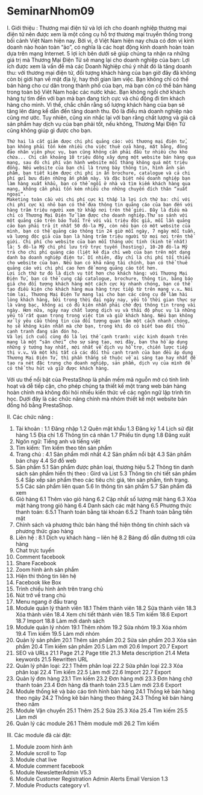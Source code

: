 SeminarNhom09
=============


I.	Giới thiệu :
	Thương mại điện tử và lợi ích cho doanh nghiệp thương mại điện tử nên được xem là một công cụ hỗ trợ thương mại truyền thống trong bối cảnh Việt Nam hiện nay. Bởi vì, ở Việt Nam hiện nay chưa có đơn vị kinh doanh nào hoàn toàn “ảo”, có nghĩa là các hoạt động kinh doanh hoàn toàn dựa trên mạng Internet. 5 lợi ích bên dưới sẽ giúp chúng ta nhận ra những giá trị mà Thương Mại Điện Tử sẽ mang lại cho doanh nghiệp của bạn: 
 	Lợi ích được xem là vấn đề mà các Doanh Nghiệp chú ý nhất đó là tăng doanh thu: với thương mại điện tử, đối tượng khách hàng của bạn giờ đây đã không còn bị giới hạn về mặt địa lý, hay thời gian làm việc. Bạn không chỉ có thể bán hàng cho cư dân trong thành phố của bạn, mà bạn còn có thể bán hàng trong toàn bộ Viêt Nam hoặc các nước khác. Bạn không ngồi chờ khách hàng tự tìm đến với bạn mà bạn đang tích cực và chủ động đi tìm khách hàng cho mình. Vì thế, chắc chắn rằng số lượng khách hàng của bạn sẽ tăng lên đáng kể dẫn đến tăng doanh thu. Đó là điều mà doanh nghiệp nào cũng mơ ước. Tuy nhiên, cũng xin nhắc lại với bạn rằng chất lượng và giá cả sản phẩm hay dịch vụ của bạn phải tốt, nếu không, Thương Mại Điện Tử cũng không giúp gì được cho bạn.
 
	Thứ hai là cắt giảm được chi phí quảng cáo: với thương mại điện tử, bạn không phải tốn kém nhiều cho việc thuê cửa hàng, mặt bằng, đông đảo nhân viên phục vụ, bạn cũng không cần phải đầu tư nhiều cho kho chứa... Chỉ cần khoảng 10 triệu đồng xây dựng một website bán hàng qua mạng, sau đó chi phí vận hành website mỗi tháng không quá một triệu đồng. Nếu website của bạn chỉ là trưng bày thông tin, hình ảnh sản phẩm, bạn tiết kiệm được chi phí in ấn brochure, catalogue và cả chi phí gửi bưu điện những ấn phẩm này. Và đặc biệt nếu doanh nghiệp bạn làm hàng xuất khẩu, bạn có thể ngồi ở nhà và tìm kiếm khách hàng qua mạng, không cần phải tốn kém nhiều cho những chuyến đích thân “xuất ngoại”.
 	Maketing toàn cầu với chi phí cực kì thấp là lợi ích thứ ba: chỉ với chi phí cực kì nhỏ bạn có thể đưa thông tin quảng cáo của bạn đến với hàng trăm triệu người xem từ khắp nơi trên thế giới. Đây là điều mà chỉ có Thương Mại Điện Tử làm được cho doanh nghiệp.Thử so sánh với một quảng cáo trên báo Tuổi Trẻ với vài triệu độc giả, mỗi lần quảng cáo bạn phải trả ít nhất 50 đô-la Mỹ, còn nếu bạn có một website của mình, bạn có thể quảng cáo thông tin 24 giờ mỗi ngày, 7 ngày mỗi tuần, và lượng độc giả của bạn là hàng trăm triệu người từ mọi nơi trên thế giới. Chi phí cho website của bạn mỗi tháng ước tính (kinh tế nhất) là: 5 đô-la Mỹ chi phí lưu trữ trực tuyến (hosting), 10-20 đô-la Mỹ trả cho chi phí quảng cáo (liệt kê địa chỉ web của bạn trên một dạng danh bạ doanh nghiệp điện tử. Dĩ nhiên, đây chỉ là chi phí tối thiểu cho website của bạn. Nếu bạn có khả năng tài chính, bạn có thể thuê quảng cáo với chi phí cao hơn để mong quảng cáo tốt hơn.
	Lợi ích thứ tư đó là dịch vụ tốt hơn cho khách hàng: với Thương Mại Điện Tử, bạn có thể cung cấp catalogue, brochure, thông tin, bảng báo giá cho đối tượng khách hàng một cách cực kỳ nhanh chóng, bạn có thể tạo điều kiện cho khách hàng mua hàng trực tiếp từ trên mạng v.v… Nói tóm lại, Thương Mại Điện Tử mang lại cho bạn các công cụ để làm hài lòng khách hàng, bởi trong thời đại ngày nay, yếu tố thời gian thực sự là vàng bạc, không ai có đủ kiên nhẫn phải chờ đợi thông tin trong vài ngày. Hơn nữa, ngày nay chất lượng dịch vụ và thái độ phục vụ là những yếu tố rất quan trọng trong việc tìm và giữ khách hàng. Nếu bạn không xử lý yêu cầu thông tin của đối tượng quan tâm một cách nhanh chóng, họ sẽ không kiên nhẫn mà chờ bạn, trong khi đó có biết bao đối thủ cạnh tranh đang săn đón họ.
	Và lợi ích cuối cùng đó là lợi thế cạnh tranh: việc kinh doanh trên mạng là một “sân chơi” cho sự sáng tạo, nơi đây, bạn tha hồ áp dụng những ý tưởng hay nhất, mới nhất về dịch vụ hỗ trợ, chiến lược tiếp thị v.v… Và một khi tất cả các đối thủ cạnh tranh của bạn đều áp dụng Thương Mại Điện Tử, thì phần thắng sẽ thuộc về ai sáng tạo hay nhất để tạo ra nét đặc trưng cho doanh nghiệp, sản phẩm, dịch vụ của mình để có thể thu hút và giữ được khách hàng.
Với ưu thế nổi bật của PrestaShop là phần mềm mã nguỗn mở có tính linh hoạt và dễ tiếp cận, cho phép chúng ta thiết kế một trang web bán hàng hoàn chỉnh mà không đòi hỏi nhiều kiến thức về các ngôn ngữ lập trình tin học. Dưới đây là các chức năng chính mà nhóm thiết kế một website bán đồng hồ bằng PrestaShop.

II.	Các chức năng :
1.	Tài khoản :
1.1	Đăng nhập
1.2	Quên mật khẩu
1.3	Đăng ký
1.4	Lịch sử đặt hàng
1.5	Địa chỉ
1.6	Thông tin cá nhân
1.7	Phiếu tín dụng
1.8	Đăng xuất
2.	Ngôn ngữ: Tiếng anh và tiếng việt
3.	Tìm kiếm:  Tìm kiếm theo tên sản phẩm
4.	Trang chủ :
4.1	Sản  phẩm mới nhất
4.2	Sản phẩm nổi bật
4.3	Sản phẩm bán chạy
4.4	Sơ đồ web
5.	Sản phẩm
5.1	Sản phẩm được phân loại, thương hiệu
5.2	Thông tin danh sách sản phẩm hiển thị theo : Gird và List
5.3	Thông tin chi tiết sản phẩm
5.4	Sắp xếp sản phẩm theo các tiêu chí: giá, tên sản phẩm, tình trạng.
5.5	Các sản phẩm liên quan
5.6	In thông tin sản phẩm
5.7	Sản phẩm đã xem
6.	Giỏ hàng
6.1	Thêm vào giỏ hàng
6.2	Cập nhất số lượng mặt hàng
6.3	Xóa mặt hàng trong giỏ hàng
6.4	Danh sách các mặt hàng
6.5	Phương thức thanh toán:
6.5.1	Thanh toán bằng tài khoản
6.5.2	Thanh toán bằng tiền mặt
7.	Chính sách và phương thức bán hàng 
 thể hiện thông tin chính sách và phương thức giao hàng
8.	Liên hệ :
8.1	Dịch vụ khách hàng – liên hệ
8.2	Bảng đồ dẫn đường tới cửa hàng	
9.	Chat trực tuyến
10.	Comment facebook
11.	Share Facebook
12.	Zoom hình ảnh sản phẩm
13.	Hiện thi thông tin liên hệ
14.	Facebook like Box
15.	Trình chiếu hình ảnh trên trang chủ
16.	Nút trở về trang chủ
17.	 Menu ngang ở đầu trang
18.	Module quản lý thành viên
18.1	Thêm thành viên
18.2	Sửa thành viên
18.3	Xóa thành viên
18.4	Xem chi tiết thành viên
18.5	Tìm kiếm
18.6	Export
18.7	Import
18.8	Làm mới danh sách
19.	Module quản lý nhóm
19.1	Thêm nhóm
19.2	Sửa nhóm
19.3	Xóa nhóm
19.4	Tìm kiếm
19.5	Làm mới nhóm
20.	Quản lý sản phẩm
20.1	Thêm sản phẩm
20.2	Sửa sản phẩm
20.3	Xóa sản phẩm
20.4	Tìm kiếm sản phẩm
20.5	Làm mới
20.6	Import
20.7	Export
21.	SEO và URLs
21.1	Page
21.2	 Page title
21.3	Meta description
21.4	Meta keywords
21.5	Rewritten URL
22.	Quản lý phân loại:
22.1	Thêm phân loại
22.2	Sửa phân loại
22.3	Xóa phân loại
22.4	Tìm kiếm
22.5	Làm mới
22.6	Import
22.7	Export
23.	Quản lý đơn hàng
23.1	Tìm kiếm
23.2	Đơn hàng mới
23.3	Đơn hàng chờ thanh toán
23.4	Đơn hàng đã thanh toán
23.5	Làm mới
23.6	Export
24.	Module thống kê và báo cáo tình hình bán hàng
24.1	Thống kê bán hàng theo ngày
24.2	Thống kê bán hàng theo tháng
24.3	Thống kê bán hàng theo năm
25.	Module Vận chuyển
25.1	Thêm
25.2	Sửa 
25.3	Xóa
25.4	Tìm kiếm
25.5	Làm mới
26.	Quản lý các module
26.1	Thêm module mới
26.2	Tìm kiếm


III.	Các module đã cài đặt:
1.	Module zoom hình ảnh
2.	Module scroll to Top
3.	Module chat live
4.	Module comment facebook
5.	Module NewsletterAdmin V5.3
6.	Module Customer Registration Admin Alerts Email Version 1.3
7.	Module Products category v1.
